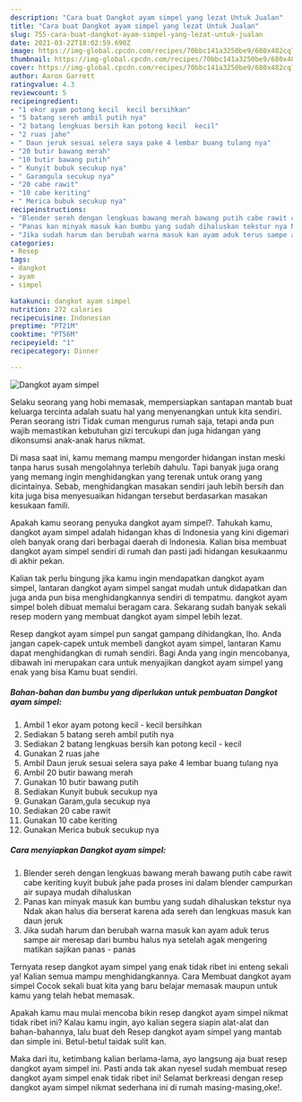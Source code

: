 ```yaml
---
description: "Cara buat Dangkot ayam simpel yang lezat Untuk Jualan"
title: "Cara buat Dangkot ayam simpel yang lezat Untuk Jualan"
slug: 755-cara-buat-dangkot-ayam-simpel-yang-lezat-untuk-jualan
date: 2021-03-22T18:02:59.690Z
image: https://img-global.cpcdn.com/recipes/70bbc141a3250be9/680x482cq70/dangkot-ayam-simpel-foto-resep-utama.jpg
thumbnail: https://img-global.cpcdn.com/recipes/70bbc141a3250be9/680x482cq70/dangkot-ayam-simpel-foto-resep-utama.jpg
cover: https://img-global.cpcdn.com/recipes/70bbc141a3250be9/680x482cq70/dangkot-ayam-simpel-foto-resep-utama.jpg
author: Aaron Garrett
ratingvalue: 4.3
reviewcount: 5
recipeingredient:
- "1 ekor ayam potong kecil  kecil bersihkan"
- "5 batang sereh ambil putih nya"
- "2 batang lengkuas bersih kan potong kecil  kecil"
- "2 ruas jahe"
- " Daun jeruk sesuai selera saya pake 4 lembar buang tulang nya"
- "20 butir bawang merah"
- "10 butir bawang putih"
- " Kunyit bubuk secukup nya"
- " Garamgula secukup nya"
- "20 cabe rawit"
- "10 cabe keriting"
- " Merica bubuk secukup nya"
recipeinstructions:
- "Blender sereh dengan lengkuas bawang merah bawang putih cabe rawit cabe keriting kuyit bubuk jahe pada proses ini dalam blender campurkan air supaya mudah dihaluskan"
- "Panas kan minyak masuk kan bumbu yang sudah dihaluskan tekstur nya Ndak akan halus dia berserat karena ada sereh dan lengkuas masuk kan daun jeruk"
- "Jika sudah harum dan berubah warna masuk kan ayam aduk terus sampe air meresap dari bumbu halus nya setelah agak mengering matikan sajikan panas - panas"
categories:
- Resep
tags:
- dangkot
- ayam
- simpel

katakunci: dangkot ayam simpel 
nutrition: 272 calories
recipecuisine: Indonesian
preptime: "PT21M"
cooktime: "PT56M"
recipeyield: "1"
recipecategory: Dinner

---
```



![Dangkot ayam simpel](https://img-global.cpcdn.com/recipes/70bbc141a3250be9/680x482cq70/dangkot-ayam-simpel-foto-resep-utama.jpg)

Selaku seorang yang hobi memasak, mempersiapkan santapan mantab buat keluarga tercinta adalah suatu hal yang menyenangkan untuk kita sendiri. Peran seorang istri Tidak cuman mengurus rumah saja, tetapi anda pun wajib memastikan kebutuhan gizi tercukupi dan juga hidangan yang dikonsumsi anak-anak harus nikmat.

Di masa  saat ini, kamu memang mampu mengorder hidangan instan meski tanpa harus susah mengolahnya terlebih dahulu. Tapi banyak juga orang yang memang ingin menghidangkan yang terenak untuk orang yang dicintainya. Sebab, menghidangkan masakan sendiri jauh lebih bersih dan kita juga bisa menyesuaikan hidangan tersebut berdasarkan masakan kesukaan famili. 



Apakah kamu seorang penyuka dangkot ayam simpel?. Tahukah kamu, dangkot ayam simpel adalah hidangan khas di Indonesia yang kini digemari oleh banyak orang dari berbagai daerah di Indonesia. Kalian bisa membuat dangkot ayam simpel sendiri di rumah dan pasti jadi hidangan kesukaanmu di akhir pekan.

Kalian tak perlu bingung jika kamu ingin mendapatkan dangkot ayam simpel, lantaran dangkot ayam simpel sangat mudah untuk didapatkan dan juga anda pun bisa menghidangkannya sendiri di tempatmu. dangkot ayam simpel boleh dibuat memalui beragam cara. Sekarang sudah banyak sekali resep modern yang membuat dangkot ayam simpel lebih lezat.

Resep dangkot ayam simpel pun sangat gampang dihidangkan, lho. Anda jangan capek-capek untuk membeli dangkot ayam simpel, lantaran Kamu dapat menghidangkan di rumah sendiri. Bagi Anda yang ingin mencobanya, dibawah ini merupakan cara untuk menyajikan dangkot ayam simpel yang enak yang bisa Kamu buat sendiri.

<!--inarticleads1-->

##### Bahan-bahan dan bumbu yang diperlukan untuk pembuatan Dangkot ayam simpel:

1. Ambil 1 ekor ayam potong kecil - kecil bersihkan
1. Sediakan 5 batang sereh ambil putih nya
1. Sediakan 2 batang lengkuas bersih kan potong kecil - kecil
1. Gunakan 2 ruas jahe
1. Ambil  Daun jeruk sesuai selera saya pake 4 lembar buang tulang nya
1. Ambil 20 butir bawang merah
1. Gunakan 10 butir bawang putih
1. Sediakan  Kunyit bubuk secukup nya
1. Gunakan  Garam,gula secukup nya
1. Sediakan 20 cabe rawit
1. Gunakan 10 cabe keriting
1. Gunakan  Merica bubuk secukup nya




<!--inarticleads2-->

##### Cara menyiapkan Dangkot ayam simpel:

1. Blender sereh dengan lengkuas bawang merah bawang putih cabe rawit cabe keriting kuyit bubuk jahe pada proses ini dalam blender campurkan air supaya mudah dihaluskan
1. Panas kan minyak masuk kan bumbu yang sudah dihaluskan tekstur nya Ndak akan halus dia berserat karena ada sereh dan lengkuas masuk kan daun jeruk
1. Jika sudah harum dan berubah warna masuk kan ayam aduk terus sampe air meresap dari bumbu halus nya setelah agak mengering matikan sajikan panas - panas




Ternyata resep dangkot ayam simpel yang enak tidak ribet ini enteng sekali ya! Kalian semua mampu menghidangkannya. Cara Membuat dangkot ayam simpel Cocok sekali buat kita yang baru belajar memasak maupun untuk kamu yang telah hebat memasak.

Apakah kamu mau mulai mencoba bikin resep dangkot ayam simpel nikmat tidak ribet ini? Kalau kamu ingin, ayo kalian segera siapin alat-alat dan bahan-bahannya, lalu buat deh Resep dangkot ayam simpel yang mantab dan simple ini. Betul-betul taidak sulit kan. 

Maka dari itu, ketimbang kalian berlama-lama, ayo langsung aja buat resep dangkot ayam simpel ini. Pasti anda tak akan nyesel sudah membuat resep dangkot ayam simpel enak tidak ribet ini! Selamat berkreasi dengan resep dangkot ayam simpel nikmat sederhana ini di rumah masing-masing,oke!.

